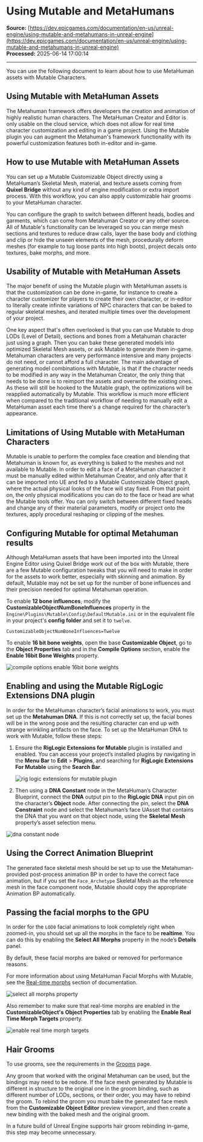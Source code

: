 # Using Mutable and MetaHumans

**Source:** [https://dev.epicgames.com/documentation/en-us/unreal-engine/using-mutable-and-metahumans-in-unreal-engine](https://dev.epicgames.com/documentation/en-us/unreal-engine/using-mutable-and-metahumans-in-unreal-engine)  
**Processed:** 2025-06-14 17:00:14

---

You can use the following document to learn about how to use MetaHuman assets with Mutable Characters.

## Using Mutable with MetaHuman Assets

The Metahuman framework offers developers the creation and animation of highly realistic human characters. The MetaHuman Creator and Editor is only usable on the cloud service, which does not allow for real time character customization and editing in a game project. Using the Mutable plugin you can augment the Metahuman's framework functionality with its powerful customization features both in-editor and in-game.

## How to use Mutable with MetaHuman Assets

You can set up a Mutable Customizable Object directly using a MetaHuman’s Skeletal Mesh, material, and texture assets coming from **Quixel Bridge** without any kind of engine modification or extra import process. With this workflow, you can also apply customizable hair grooms to your MetaHuman character.

You can configure the graph to switch between different heads, bodies and garments, which can come from Metahuman Creator or any other source. All of Mutable's functionality can be leveraged so you can merge mesh sections and textures to reduce draw calls, layer the base body and clothing and clip or hide the unseen elements of the mesh, procedurally deform meshes (for example to tug loose pants into high boots), project decals onto textures, bake morphs, and more.

## Usability of Mutable with MetaHuman Assets

The major benefit of using the Mutable plugin with MetaHuman assets is that the customization can be done in-game, for instance to create a character customizer for players to create their own character, or in-editor to literally create infinite variations of NPC characters that can be baked to regular skeletal meshes, and iterated multiple times over the development of your project.

One key aspect that's often overlooked is that you can use Mutable to drop LODs (Level of Detail), sections and bones from a Metahuman character just using a graph. Then you can bake these generated models into optimized Skeletal Mesh assets, or ask Mutable to generate them in-game. Metahuman characters are very performance intensive and many projects do not need, or cannot afford a full character. The main advantage of generating model combinations with Mutable, is that if the character needs to be modified in any way in the Metahuman Creator, the only thing that needs to be done is to reimport the assets and overwrite the existing ones. As these will still be hooked to the Mutable graph, the optimizations will be reapplied automatically by Mutable. This workflow is much more efficient when compared to the traditional workflow of needing to manually edit a MetaHuman asset each time there's a change required for the character’s appearance.

## Limitations of Using Mutable with MetaHuman Characters

Mutable is unable to perform the complex face creation and blending that Metahuman is known for, as everything is baked to the meshes and not available to Mutable. In order to edit a face of a MetaHuman character it must be manually edited within Metahuman Creator, and only after that it can be imported into UE and fed to a Mutable Customizable Object graph, where the actual physical looks of the face will stay fixed. From that point on, the only physical modifications you can do to the face or head are what the Mutable tools offer. You can only switch between different fixed heads and change any of their material parameters, modify or project onto the textures, apply procedural reshaping or clipping of the meshes.

## Configuring Mutable for optimal Metahuman results

Although MetaHuman assets that have been imported into the Unreal Engine Editor using Quixel Bridge work out of the box with Mutable, there are a few Mutable configuration tweaks that you will need to make in order for the assets to work better, especially with skinning and animation. By default, Mutable may not be set up for the number of bone influences and their precision needed for optimal Metahuman operation.

To enable **12 bone influences**, modify the **CustomizableObjectNumBoneInfluences** property in the `Engine\Plugins\Mutable\Config\DefaultMutable.ini` or in the equivalent file in your project's **config folder** and set it to `twelve`.

`CustomizableObjectNumBoneInfluences=Twelve`

To enable **16 bit bone weights**, open the base **Customizable Object**, go to the **Object Properties** tab and in the **Compile Options** section, enable the **Enable 16bit Bone Weights** property.

![compile options enable 16bit bone weights](https://d1iv7db44yhgxn.cloudfront.net/documentation/images/1b051585-e290-40ab-bddc-ad92f57ebde8/image_0.png)

## Enabling and using the Mutable RigLogic Extensions DNA plugin

In order for the MetaHuman character’s facial animations to work, you must set up the **Metahuman DNA**. If this is not correctly set up, the facial bones will be in the wrong pose and the resulting character can end up with strange wrinkling artifacts on the face. To set up the MetaHuman DNA to work with Mutable, follow these steps:

1.  Ensure the **RigLogic Extensions for Mutable** plugin is installed and enabled. You can access your project’s installed plugins by navigating in the **Menu Bar** to **Edit** > **Plugins**, and searching for **RigLogic Extensions For Mutable** using the **Search Bar**.
    
    ![rig logic extensions for mutable plugin](https://d1iv7db44yhgxn.cloudfront.net/documentation/images/287acda3-eaaa-465e-b8e8-7e307b5719c8/image_1.png)
2.  Then using a **DNA Constant** node in the MetaHuman’s Character Blueprint, connect the **DNA** output pin to the **RigLogic DNA** input pin on the character’s **Object** node. After connecting the pin, select the **DNA Constraint** node and select the Metahuman’s face UAsset that contains the DNA that you want on that object node, using the **Skeletal Mesh** property’s asset selection menu.
    

![dna constant node](https://d1iv7db44yhgxn.cloudfront.net/documentation/images/5237a53d-07de-4302-a51c-b6a9d3ffbd27/image_2.png)

## Using the Correct Animation Blueprint

The generated face skeletal mesh should be set up to use the Metahuman-provided post-process animation BP in order to have the correct face animation, but if you set the `Face_Archetype` Skeletal Mesh as the reference mesh in the face component node, Mutable should copy the appropriate Animation BP automatically.

## Passing the facial morphs to the GPU

In order for the `LOD0` facial animations to look completely right when zoomed-in, you should set up all the morphs in the face to be **realtime**. You can do this by enabling the **Select All Morphs** property in the node’s **Details** panel.

By default, these facial morphs are baked or removed for performance reasons.

For more information about using MetaHuman Facial Morphs with Mutable, see the [Real-time morphs](/documentation/en-us/unreal-engine/mutable-real-time-morphs-in-unreal-engine) section of documentation.

![select all morphs property](https://d1iv7db44yhgxn.cloudfront.net/documentation/images/8af944ef-4e46-4ad5-810e-9c048d1c1d7d/image_3.png)

Also remember to make sure that real-time morphs are enabled in the **CustomizableObject's** **Object Properties** tab by enabling the **Enable Real Time Morph Targets** property.

![enable real time morph targets](https://d1iv7db44yhgxn.cloudfront.net/documentation/images/57998970-6ba1-45e2-b27c-fbbe730b787a/image_4.png)

## Hair Grooms

To use grooms, see the requirements in the [Grooms](/documentation/en-us/unreal-engine/using-grooms-with-mutable-in-unreal-engine) page.

Any groom that worked with the original Metahuman can be used, but the bindings may need to be redone. If the face mesh generated by Mutable is different in structure to the original one in the groom binding, such as different number of LODs, sections, or their order, you may have to rebind the groom. To rebind the groom you must bake the generated face mesh from the **Customizable Object Editor** preview viewport, and then create a new binding with the baked mesh and the original groom.

In a future build of Unreal Engine supports hair groom rebinding in-game, this step may become unnecessary.